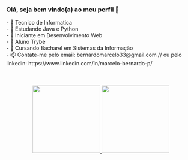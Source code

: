 ### Olá, seja bem vindo(a) ao meu perfil 👋
<div>
- 🔭 Tecnico de Informatica<br>
- 🌱 Estudando Java e Python<br>
- 🌱 Iniciante em Desenvolvimento Web<br>
- 🌱 Aluno Trybe<br>
- 🌱 Cursando Bacharel em Sistemas da Informação<br>
- 📫 Contate-me pelo email: bernardomarcelo33@gmail.com // ou pelo linkedin: https://www.linkedin.com/in/marcelo-bernardo-p/ <br>
<br><br><br>
</div>

<div align="center">
  <a href="https://github.com/Marcelo12Bernardo">
  <img height="180em"src="https://github-readme-stats.vercel.app/api?username=Marcelo12Bernardo&show_icons=true&theme=dark&include_all_commits=true&count_private=true"/>
  <img height="180em" src="https://github-readme-stats.vercel.app/api/top-langs/?username=Marcelo12Bernardo&layout=compact&langs_count=7&theme=dark"/>
</div>
<!--
**Marcelo12Bernardo/Marcelo12Bernardo** is a ✨ _special_ ✨ repository because its `README.md` (this file) appears on your GitHub profile.

Here are some ideas to get you started:
- 👯 I’m looking to collaborate on ...
- 🤔 I’m looking for help with ...
- 💬 Ask me about ...
- ⚡ Fun fact: ...
-->
